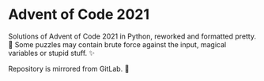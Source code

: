 # Advent of Code 2021

Solutions of Advent of Code 2021 in Python, reworked and formatted pretty. 🎉
Some puzzles may contain brute force against the input, magical variables or stupid stuff. ✨

Repository is mirrored from GitLab. 🦊